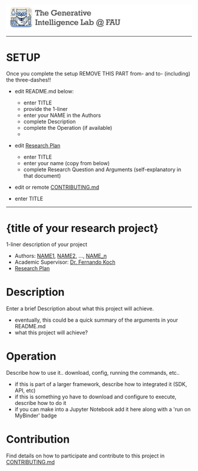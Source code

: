 ![GenI-banner](https://github.com/GenILab-FAU/GenILab-FAU.github.io/blob/ba6e5e07f4669d4de7342c401971ff65c331b4f4/images/geni-lab-banner.png)


---

# SETUP

Once you complete the setup REMOVE THIS PART from- and to- (including) the three-dashes!!
* edit README.md below:
  * enter TITLE
  * provide the 1-liner
  * enter your NAME in the Authors
  * complete Description
  * complete the Operation (if available)
  * 
* edit [Research Plan](./RESEARCH.md)
  * enter TITLE
  * enter your name (copy from below)
  * complete Research Question and Arguments (self-explanatory in that document)
 
* edit or remote [CONTRIBUTING.md](./CONTRIBUTING.md)
 * enter TITLE      
---

# {title of your research project}

1-liner description of your project

<!-- WHEN APPLICABLE, REMOVE THE COMMENT MARK AND COMPLETE
This is an Special Assignment (SA01) under the BEYOND Education program, part of [The Generative Intelligence LAB@FAU](https://github.com/GenILab-FAU)
-->

* Authors: [NAME1](http://www.YOURPAGE.xxx), [NAME2](http://www.YOURPAGE.xxx), ..., [NAME_n](http://www.YOURPAGE.xxx)
* Academic Supervisor: [Dr. Fernando Koch](http://www.fernandokoch.me)
* [Research Plan](./RESEARCH.md)
  
# Description

Enter a brief Description about what this project will achieve.
* eventually, this could be a quick summary of the arguments in your README.md
* what this project will achieve?

# Operation

Describe how to use it.. download, config, running the commands, etc..
* if this is part of a larger framework, describe how to integrated it (SDK, API, etc)
* if this is something yo have to download and configure to execute, describe how to do it
* if you can make into a Jupyter Notebook add it here along with a 'run on MyBinder' badge


<!-- WHEN YOU HAVE PUBLISHED SOMETHING RELATED TO THIS PROJECT, REMOVE THE COMMENT AND COMPLETE
# References

* [HANDLER](url)
--->

# Contribution

Find details on how to participate and contribute to this project in [CONTRIBUTING.md](./CONTRIBUTING.md)
